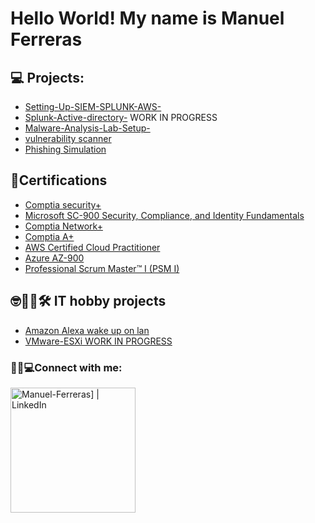 <h1>Hello World! My name is Manuel Ferreras</h1>
  
<h2>💻 Projects:</h2>

- [Setting-Up-SIEM-SPLUNK-AWS-](https://github.com/Manuel-Ferreras/SIEM-SPLUNK-AWS-)
- [Splunk-Active-directory-](https://github.com/Manuel-Ferreras/Splunk-Active-directory-) WORK IN PROGRESS 
- [Malware-Analysis-Lab-Setup-](https://github.com/Manuel-Ferreras/Malware-Analysis-Lab-Setup/tree/main) 
- [vulnerability scanner](https://github.com/Manuel-Ferreras/vulnerability-scanner)
- [Phishing Simulation](https://github.com/Manuel-Ferreras/phishing-Simulation)

<h2>📃Certifications</h2>

- [Comptia security+](https://www.credly.com/badges/8503eb79-086d-47bb-b3dd-c5d95603c426)
- [Microsoft SC-900 Security, Compliance, and Identity Fundamentals](https://www.credly.com/badges/b634e99f-0a39-45b2-9ac3-d4ccc0662e99/linked_in_profile)
- [Comptia Network+](https://www.credly.com/badges/ef6b9f82-e9f8-46ac-bc04-d8aa2f880355)
- [Comptia A+](https://www.credly.com/badges/4fba9ae0-c297-49c3-a2a2-07b1b2f77da8)
- [AWS Certified Cloud Practitioner](https://www.credly.com/badges/a2774aa6-be41-4ede-bdcf-b48f7819d6a4)
- [Azure AZ-900](https://www.credly.com/badges/71a45233-6d8a-43d4-a696-8ec79d900439)
- [Professional Scrum Master™ I (PSM I)](https://www.credly.com/badges/74822a26-3f3d-4ac7-b67d-1f14521d7b96)

<h2> 🤓🥽🔧🛠 IT hobby projects</h2>

-  [Amazon Alexa wake up on lan](https://github.com/Manuel-Ferreras/Alexa_turn_my_laptop_on-/tree/main)
-  [VMware-ESXi WORK IN PROGRESS](https://github.com/Manuel-Ferreras/VMware-ESXi)


<h3>🔌📱💻Connect with me:</h3>

[<img align="left" alt="Manuel-Ferreras] | LinkedIn" width="200px" src="https://brand.linkedin.com/content/dam/me/business/en-us/amp/brand-site/v2/bg/LI-Logo.svg.original.svg" />][linkedin]

[linkedin]: https://www.linkedin.com/in/manuel-ferreras/

